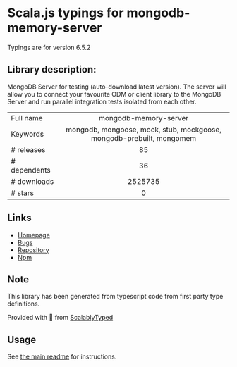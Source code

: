 
# Scala.js typings for mongodb-memory-server

Typings are for version 6.5.2

## Library description:
MongoDB Server for testing (auto-download latest version). The server will allow you to connect your favourite ODM or client library to the MongoDB Server and run parallel integration tests isolated from each other.

|                    |                 |
| ------------------ | :-------------: |
| Full name          | mongodb-memory-server |
| Keywords           | mongodb, mongoose, mock, stub, mockgoose, mongodb-prebuilt, mongomem |
| # releases         | 85 |
| # dependents       | 36 |
| # downloads        | 2525735 |
| # stars            | 0 |

## Links
- [Homepage](https://github.com/nodkz/mongodb-memory-server)
- [Bugs](https://github.com/nodkz/mongodb-memory-server/issues)
- [Repository](https://github.com/nodkz/mongodb-memory-server)
- [Npm](https://www.npmjs.com/package/mongodb-memory-server)
    


## Note
This library has been generated from typescript code from first party type definitions.

Provided with :purple_heart: from [ScalablyTyped](https://github.com/oyvindberg/ScalablyTyped)

## Usage
See [the main readme](../../readme.md) for instructions.


